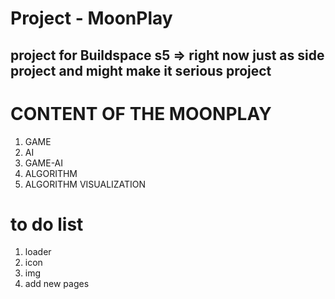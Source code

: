 # Project - MoonPlay

## project for Buildspace s5 => right now just as side project and might make it serious project 

# CONTENT OF THE MOONPLAY
1) GAME
2) AI
3) GAME-AI
4) ALGORITHM
5) ALGORITHM VISUALIZATION

# to do list
1) loader
2) icon
3) img
4) add new pages 
